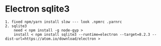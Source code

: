 # Electron sqlite3

>

    1. fixed npm/yarn install slow --- look .npmrc .yarnrc
    2. sqlite3
        need < npm install -g node-gyp >
        install < npm install sqlite3 --runtime=electron --target=8.2.3 --dist-url=https://atom.io/download/electron >
